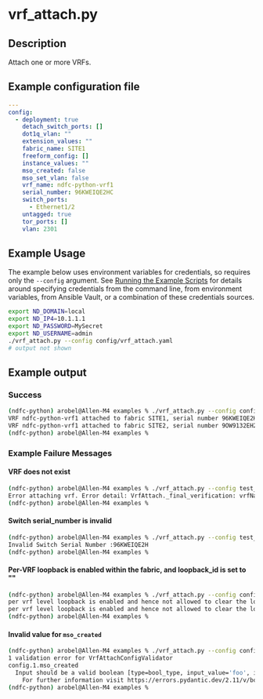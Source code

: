 # vrf_attach.py

## Description

Attach one or more VRFs.

## Example configuration file

``` yaml title="config/vrf_attach.yaml"
---
config:
  - deployment: true
    detach_switch_ports: []
    dot1q_vlan: ""
    extension_values: ""
    fabric_name: SITE1
    freeform_config: []
    instance_values: ""
    mso_created: false
    mso_set_vlan: false
    vrf_name: ndfc-python-vrf1
    serial_number: 96KWEIQE2HC
    switch_ports:
      - Ethernet1/2
    untagged: true
    tor_ports: []
    vlan: 2301
```

## Example Usage

The example below uses environment variables for credentials, so requires
only the `--config` argument.  See [Running the Example Scripts]
for details around specifying credentials from the command line, from
environment variables, from Ansible Vault, or a combination of these
credentials sources.

[Running the Example Scripts]: ../setup/running-the-example-scripts.md

``` bash
export ND_DOMAIN=local
export ND_IP4=10.1.1.1
export ND_PASSWORD=MySecret
export ND_USERNAME=admin
./vrf_attach.py --config config/vrf_attach.yaml
# output not shown
```

## Example output

### Success

``` bash
(ndfc-python) arobel@Allen-M4 examples % ./vrf_attach.py --config config/vrf_attach.yaml
VRF ndfc-python-vrf1 attached to fabric SITE1, serial number 96KWEIQE2HC.
VRF ndfc-python-vrf1 attached to fabric SITE2, serial number 9OW9132EH2M.
(ndfc-python) arobel@Allen-M4 examples %
```

### Example Failure Messages

#### VRF does not exist

``` bash
(ndfc-python) arobel@Allen-M4 examples % ./vrf_attach.py --config test_vrf_attach.yaml
Error attaching vrf. Error detail: VrfAttach._final_verification: vrfName foo does not exist in fabric SITE1. Create it first before calling VrfAttach.commit
(ndfc-python) arobel@Allen-M4 examples %
```

#### Switch serial_number is invalid

``` bash
(ndfc-python) arobel@Allen-M4 examples % ./vrf_attach.py --config test_vrf_attach.yaml
Invalid Switch Serial Number :96KWEIQE2H
(ndfc-python) arobel@Allen-M4 examples %
```

#### Per-VRF loopback is enabled within the fabric, and loopback_id is set to ""

``` bash
(ndfc-python) arobel@Allen-M4 examples % ./vrf_attach.py --config config/vrf_attach.yaml
per vrf level loopback is enabled and hence not allowed to clear the loopback ID  or IP
per vrf level loopback is enabled and hence not allowed to clear the loopback ID  or IP
(ndfc-python) arobel@Allen-M4 examples %
```

#### Invalid value for `mso_created`

```bash
(ndfc-python) arobel@Allen-M4 examples % ./vrf_attach.py --config config/vrf_attach.yaml
1 validation error for VrfAttachConfigValidator
config.1.mso_created
  Input should be a valid boolean [type=bool_type, input_value='foo', input_type=str]
    For further information visit https://errors.pydantic.dev/2.11/v/bool_type
(ndfc-python) arobel@Allen-M4 examples %
```
